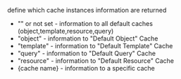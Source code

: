 define which cache instances information are returned

- "" or not set - information to all default caches (object,template,resource,query)
- "object" - information to "Default Object" Cache
- "template" - information to "Default Template" Cache
- "query" - information to "Default Query" Cache
- "resource" - information to "Default Resource" Cache
- {cache name} - information to a specific cache